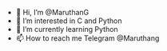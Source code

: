 - 👋 Hi, I’m @MaruthanG
- 👀 I’m interested in C and Python
- 🌱 I’m currently learning Python
- 📫 How to reach me Telegram @Maruthang

<!---
MaruthanG/MaruthanG is a ✨ special ✨ repository because its `README.md` (this file) appears on your GitHub profile.
You can click the Preview link to take a look at your changes.
--->
